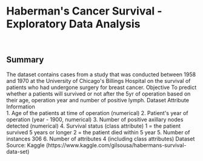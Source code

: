 <h1>Haberman's Cancer Survival - Exploratory Data Analysis</h1>
</br>
<h2>Summary</h2>
The dataset contains cases from a study that was conducted between 1958 and 1970 at the University of Chicago's Billings Hospital on the survival of patients who had undergone surgery for breast cancer.
Objective
To predict whether a patients will survived or not after the 5yr of operation based on their age, operation year and number of positive lymph.
Dataset Attribute Information </br>
1. Age of the patients at time of operation (numerical)
2. Patient's year of operation (year - 1900, numerical)
3. Number of positive axillary nodes detected (numerical)
4. Survival status (class attribute) 1 = the patient survived 5 years or longer 2 = the patient died within 5 year
5. Number of instances 306 
6. Number of attributes 4 (including class attributes)
Dataset Source:
Kaggle (https://www.kaggle.com/gilsousa/habermans-survival-data-set)
